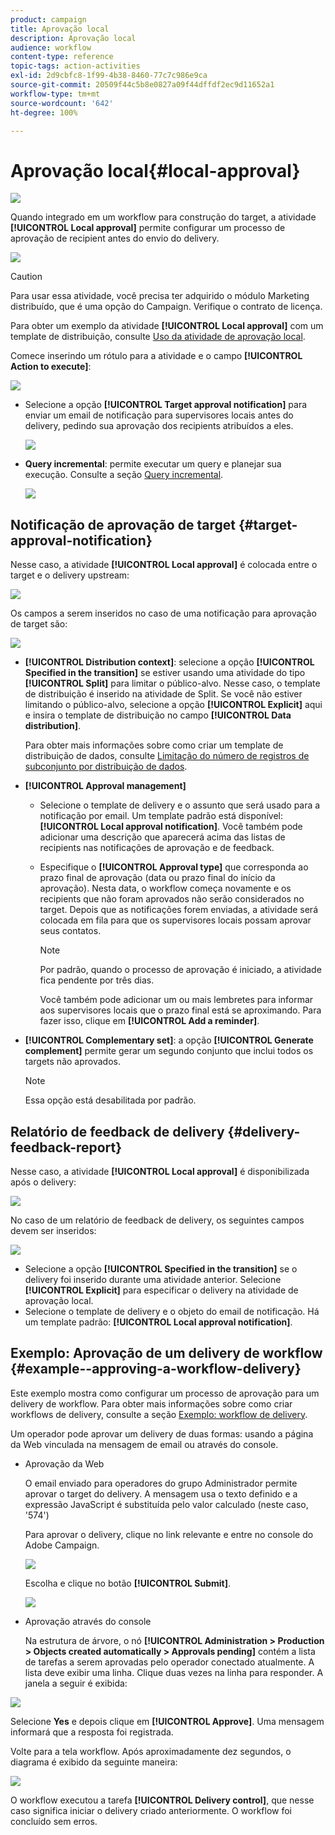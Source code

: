 ```yaml
---
product: campaign
title: Aprovação local
description: Aprovação local
audience: workflow
content-type: reference
topic-tags: action-activities
exl-id: 2d9cbfc8-1f99-4b38-8460-77c7c986e9ca
source-git-commit: 20509f44c5b8e0827a09f44dffdf2ec9d11652a1
workflow-type: tm+mt
source-wordcount: '642'
ht-degree: 100%

---
```


# Aprovação local{#local-approval}

![](../../assets/common.svg)

Quando integrado em um workflow para construção do target, a atividade **[!UICONTROL Local approval]** permite configurar um processo de aprovação de recipient antes do envio do delivery.

![](assets/local_validation_0.png)

>[!CAUTION]
>
>Para usar essa atividade, você precisa ter adquirido o módulo Marketing distribuído, que é uma opção do Campaign. Verifique o contrato de licença.

Para obter um exemplo da atividade **[!UICONTROL Local approval]** com um template de distribuição, consulte [Uso da atividade de aprovação local](using-the-local-approval-activity.md).

Comece inserindo um rótulo para a atividade e o campo **[!UICONTROL Action to execute]**:

![](assets/local_validation_1.png)

* Selecione a opção **[!UICONTROL Target approval notification]** para enviar um email de notificação para supervisores locais antes do delivery, pedindo sua aprovação dos recipients atribuídos a eles.

   ![](assets/local_validation_intro_2.png)

* **Query incremental**: permite executar um query e planejar sua execução. Consulte a seção [Query incremental](incremental-query.md).

   ![](assets/local_validation_intro_3.png)

## Notificação de aprovação de target {#target-approval-notification}

Nesse caso, a atividade **[!UICONTROL Local approval]** é colocada entre o target e o delivery upstream:

![](assets/local_validation_2.png)

Os campos a serem inseridos no caso de uma notificação para aprovação de target são:

![](assets/local_validation_3.png)

* **[!UICONTROL Distribution context]**: selecione a opção **[!UICONTROL Specified in the transition]** se estiver usando uma atividade do tipo **[!UICONTROL Split]** para limitar o público-alvo. Nesse caso, o template de distribuição é inserido na atividade de Split. Se você não estiver limitando o público-alvo, selecione a opção **[!UICONTROL Explicit]** aqui e insira o template de distribuição no campo **[!UICONTROL Data distribution]**.

   Para obter mais informações sobre como criar um template de distribuição de dados, consulte [Limitação do número de registros de subconjunto por distribuição de dados](split.md#limiting-the-number-of-subset-records-per-data-distribution).

* **[!UICONTROL Approval management]**

   * Selecione o template de delivery e o assunto que será usado para a notificação por email. Um template padrão está disponível: **[!UICONTROL Local approval notification]**. Você também pode adicionar uma descrição que aparecerá acima das listas de recipients nas notificações de aprovação e de feedback.
   * Especifique o **[!UICONTROL Approval type]** que corresponda ao prazo final de aprovação (data ou prazo final do início da aprovação). Nesta data, o workflow começa novamente e os recipients que não foram aprovados não serão considerados no target. Depois que as notificações forem enviadas, a atividade será colocada em fila para que os supervisores locais possam aprovar seus contatos.

      >[!NOTE]
      >
      >Por padrão, quando o processo de aprovação é iniciado, a atividade fica pendente por três dias.

      Você também pode adicionar um ou mais lembretes para informar aos supervisores locais que o prazo final está se aproximando. Para fazer isso, clique em **[!UICONTROL Add a reminder]**.

* **[!UICONTROL Complementary set]**: a opção **[!UICONTROL Generate complement]** permite gerar um segundo conjunto que inclui todos os targets não aprovados.

   >[!NOTE]
   >
   >Essa opção está desabilitada por padrão.

## Relatório de feedback de delivery {#delivery-feedback-report}

Nesse caso, a atividade **[!UICONTROL Local approval]** é disponibilizada após o delivery:

![](assets/local_validation_4.png)

No caso de um relatório de feedback de delivery, os seguintes campos devem ser inseridos:

![](assets/local_validation_workflow_4.png)

* Selecione a opção **[!UICONTROL Specified in the transition]** se o delivery foi inserido durante uma atividade anterior. Selecione **[!UICONTROL Explicit]** para especificar o delivery na atividade de aprovação local.
* Selecione o template de delivery e o objeto do email de notificação. Há um template padrão: **[!UICONTROL Local approval notification]**.

## Exemplo: Aprovação de um delivery de workflow {#example--approving-a-workflow-delivery}

Este exemplo mostra como configurar um processo de aprovação para um delivery de workflow. Para obter mais informações sobre como criar workflows de delivery, consulte a seção [Exemplo: workflow de delivery](delivery.md#example--delivery-workflow).

Um operador pode aprovar um delivery de duas formas: usando a página da Web vinculada na mensagem de email ou através do console.

* Aprovação da Web

   O email enviado para operadores do grupo Administrador permite aprovar o target do delivery. A mensagem usa o texto definido e a expressão JavaScript é substituída pelo valor calculado (neste caso, &#39;574&#39;)

   Para aprovar o delivery, clique no link relevante e entre no console do Adobe Campaign.

   ![](assets/new-workflow-valid-webaccess.png)

   Escolha e clique no botão **[!UICONTROL Submit]**.

   ![](assets/new-workflow-valid-webaccess-confirm.png)

* Aprovação através do console

   Na estrutura de árvore, o nó **[!UICONTROL Administration > Production > Objects created automatically > Approvals pending]** contém a lista de tarefas a serem aprovadas pelo operador conectado atualmente. A lista deve exibir uma linha. Clique duas vezes na linha para responder. A janela a seguir é exibida:

![](assets/new-workflow-7.png)

Selecione **Yes** e depois clique em **[!UICONTROL Approve]**. Uma mensagem informará que a resposta foi registrada.

Volte para a tela workflow. Após aproximadamente dez segundos, o diagrama é exibido da seguinte maneira:

![](assets/new-workflow-8.png)

O workflow executou a tarefa **[!UICONTROL Delivery control]**, que nesse caso significa iniciar o delivery criado anteriormente. O workflow foi concluído sem erros.
